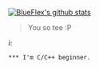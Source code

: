 [![BlueFlex's github stats](https://github-readme-stats.vercel.app/api?username=BlueFlex&show_icons=true&theme=dracula&hide_border=true&include_all_commits=true)](https://github.com/anuraghazra/github-readme-stats)

> You so tee :P

*i*:

```
*** I'm C/C++ beginner.
```